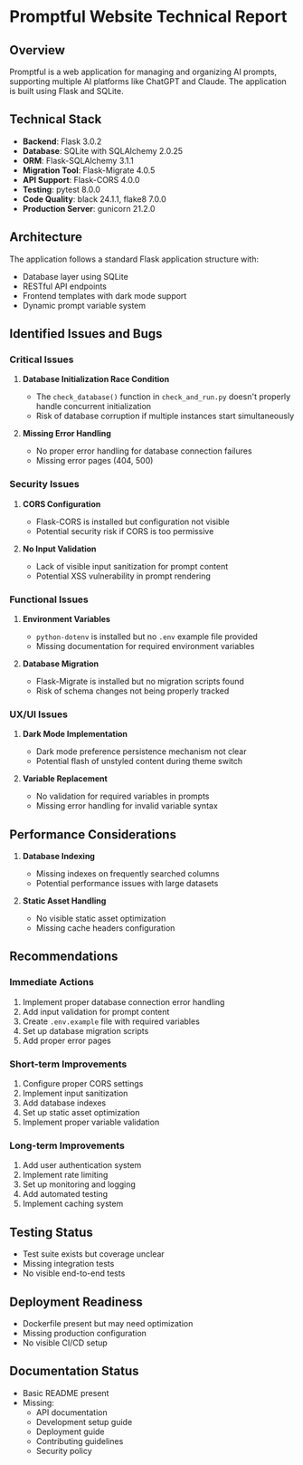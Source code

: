 # Promptful Website Technical Report

## Overview

Promptful is a web application for managing and organizing AI prompts, supporting multiple AI platforms like ChatGPT and Claude. The application is built using Flask and SQLite.

## Technical Stack

- **Backend**: Flask 3.0.2
- **Database**: SQLite with SQLAlchemy 2.0.25
- **ORM**: Flask-SQLAlchemy 3.1.1
- **Migration Tool**: Flask-Migrate 4.0.5
- **API Support**: Flask-CORS 4.0.0
- **Testing**: pytest 8.0.0
- **Code Quality**: black 24.1.1, flake8 7.0.0
- **Production Server**: gunicorn 21.2.0

## Architecture

The application follows a standard Flask application structure with:

- Database layer using SQLite
- RESTful API endpoints
- Frontend templates with dark mode support
- Dynamic prompt variable system

## Identified Issues and Bugs

### Critical Issues

1. **Database Initialization Race Condition**

   - The `check_database()` function in `check_and_run.py` doesn't properly handle concurrent initialization
   - Risk of database corruption if multiple instances start simultaneously

2. **Missing Error Handling**
   - No proper error handling for database connection failures
   - Missing error pages (404, 500)

### Security Issues

1. **CORS Configuration**

   - Flask-CORS is installed but configuration not visible
   - Potential security risk if CORS is too permissive

2. **No Input Validation**
   - Lack of visible input sanitization for prompt content
   - Potential XSS vulnerability in prompt rendering

### Functional Issues

1. **Environment Variables**

   - `python-dotenv` is installed but no `.env` example file provided
   - Missing documentation for required environment variables

2. **Database Migration**
   - Flask-Migrate is installed but no migration scripts found
   - Risk of schema changes not being properly tracked

### UX/UI Issues

1. **Dark Mode Implementation**

   - Dark mode preference persistence mechanism not clear
   - Potential flash of unstyled content during theme switch

2. **Variable Replacement**
   - No validation for required variables in prompts
   - Missing error handling for invalid variable syntax

## Performance Considerations

1. **Database Indexing**

   - Missing indexes on frequently searched columns
   - Potential performance issues with large datasets

2. **Static Asset Handling**
   - No visible static asset optimization
   - Missing cache headers configuration

## Recommendations

### Immediate Actions

1. Implement proper database connection error handling
2. Add input validation for prompt content
3. Create `.env.example` file with required variables
4. Set up database migration scripts
5. Add proper error pages

### Short-term Improvements

1. Configure proper CORS settings
2. Implement input sanitization
3. Add database indexes
4. Set up static asset optimization
5. Implement proper variable validation

### Long-term Improvements

1. Add user authentication system
2. Implement rate limiting
3. Set up monitoring and logging
4. Add automated testing
5. Implement caching system

## Testing Status

- Test suite exists but coverage unclear
- Missing integration tests
- No visible end-to-end tests

## Deployment Readiness

- Dockerfile present but may need optimization
- Missing production configuration
- No visible CI/CD setup

## Documentation Status

- Basic README present
- Missing:
  - API documentation
  - Development setup guide
  - Deployment guide
  - Contributing guidelines
  - Security policy
